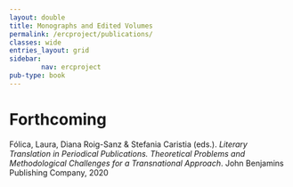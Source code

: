 ```yaml
---
layout: double
title: Monographs and Edited Volumes
permalink: /ercproject/publications/
classes: wide
entries_layout: grid
sidebar:
        nav: ercproject
pub-type: book
---
```

# Forthcoming

Fólica, Laura, Diana Roig-Sanz & Stefania Caristia (eds.). *Literary Translation in Periodical Publications. Theoretical Problems and Methodological Challenges for a Transnational Approach*. John Benjamins Publishing Company, 2020
